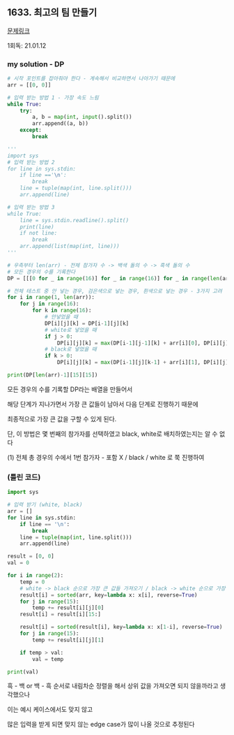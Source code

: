 ## 1633. 최고의 팀 만들기

[문제링크](https://www.acmicpc.net/problem/1633)

1회독: 21.01.12



### my solution - DP

```python
# 시작 포인트를 잡아줘야 한다 - 계속해서 비교하면서 나아가기 때문에
arr = [[0, 0]]

# 입력 받는 방법 1 - 가장 속도 느림
while True:
    try:
        a, b = map(int, input().split())
        arr.append((a, b))
    except:
        break

'''
import sys
# 입력 받는 방법 2
for line in sys.stdin:
    if line =='\n':
        break
    line = tuple(map(int, line.split()))
    arr.append(line)

# 입력 받는 방법 3
while True:
    line = sys.stdin.readline().split()
    print(line)
    if not line:
        break
    arr.append(list(map(int, line)))
'''

# 우측부터 len(arr) - 전체 참가자 수 -> 백색 돌의 수 -> 흑색 돌의 수
# 모든 경우의 수를 기록한다
DP = [[[0 for _ in range(16)] for _ in range(16)] for _ in range(len(arr))]

# 전체 테스트 중 안 넣는 경우, 검은색으로 넣는 경우, 흰색으로 넣는 경우 - 3가지 고려
for i in range(1, len(arr)):
    for j in range(16):
        for k in range(16):
            # 안넣었을 때
            DP[i][j][k] = DP[i-1][j][k]
            # white로 넣었을 때
            if j > 0:
                DP[i][j][k] = max(DP[i-1][j-1][k] + arr[i][0], DP[i][j][k])
            # black로 넣었을 때
            if k > 0:
                DP[i][j][k] = max(DP[i-1][j][k-1] + arr[i][1], DP[i][j][k])

print(DP[len(arr)-1][15][15])
```

모든 경우의 수를 기록할 DP라는 배열을 만들어서

해당 단계가 지나가면서 가장 큰 값들이 남아서 다음 단계로 진행하기 때문에 

최종적으로 가장 큰 값을 구할 수 있게 된다.

단, 이 방법은 몇 번째의 참가자를 선택하였고 black, white로 배치하였는지는 알 수 없다 

(1) 전체 총 경우의 수에서 1번 참가자 - 포함 X / black / white 로 쭉 진행하여



### (틀린 코드)

```python
import sys

# 입력 받기 (white, black)
arr = []
for line in sys.stdin:
    if line == '\n':
        break
    line = tuple(map(int, line.split()))
    arr.append(line)

result = [0, 0]
val = 0

for i in range(2):
    temp = 0
    # white -> black 순으로 가장 큰 값들 가져오기 / black -> white 순으로 가장 큰 값들 가져오기
    result[i] = sorted(arr, key=lambda x: x[i], reverse=True)
    for j in range(15):
        temp += result[i][j][0]
    result[i] = result[i][15:]

    result[i] = sorted(result[i], key=lambda x: x[1-i], reverse=True)
    for j in range(15):
        temp += result[i][j][1]

    if temp > val:
        val = temp

print(val)
```

흑 - 백 or 백 - 흑 순서로 내림차순 정렬을 해서 상위 값을 가져오면 되지 않을까라고 생각했으나 

이는 예시 케이스에서도 맞지 않고 

많은 입력을 받게 되면 맞지 않는 edge case가 많이 나올 것으로 추정된다